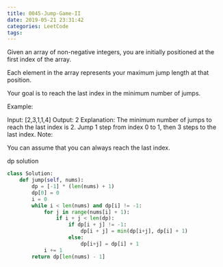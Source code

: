 ```yaml
---
title: 0045-Jump-Game-II
date: 2019-05-21 23:31:42
categories: LeetCode
tags:
---
```



Given an array of non-negative integers, you are initially positioned at the first index of the array.

Each element in the array represents your maximum jump length at that position.

Your goal is to reach the last index in the minimum number of jumps.

Example:

Input: [2,3,1,1,4]
Output: 2
Explanation: The minimum number of jumps to reach the last index is 2.
    Jump 1 step from index 0 to 1, then 3 steps to the last index.
Note:

You can assume that you can always reach the last index.

dp solution

```python
class Solution:
    def jump(self, nums):
        dp = [-1] * (len(nums) + 1)
        dp[0] = 0
        i = 0 
        while i < len(nums) and dp[i] != -1:
            for j in range(nums[i] + 1):
                if i + j < len(dp):
                    if dp[i + j] != -1:
                        dp[i + j] = min(dp[i+j], dp[i] + 1)
                    else:
                        dp[i+j] = dp[i] + 1
            i += 1
        return dp[len(nums) - 1]
```

